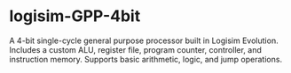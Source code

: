 # logisim-GPP-4bit
A 4-bit single-cycle general purpose processor built in Logisim Evolution. Includes a custom ALU, register file, program counter, controller, and instruction memory. Supports basic arithmetic, logic, and jump operations.
